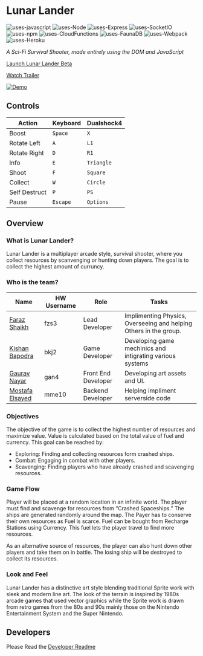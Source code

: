 # Lunar Lander

![uses-javascript](https://badgen.net/badge/Uses/Javascript/f0db4f)
![uses-Node](https://badgen.net/badge/Uses/NodeJS/80bd01)
![uses-Express](https://badgen.net/badge/Uses/ExpressJS/f0db4f)
![uses-SocketIO](https://badgen.net/badge/Uses/Socket.IO/323fcb)
![uses-npm](https://badgen.net/badge/Uses/npm/e32e37)
![uses-CloudFunctions](https://badgen.net/badge/Uses/Cloud-Functions/4285f4)
![uses-FaunaDB](https://badgen.net/badge/Uses/FaunaDB/323fcb)
![uses-Webpack](https://badgen.net/badge/Uses/Webpack/8ed6fb)
![uses-Heroku](https://badgen.net/badge/Uses/Heroku/5a1db2)

*A Sci-Fi Survival Shooter, made entirely using the DOM and JavaScript*


[Launch Lunar Lander Beta](https://lunar-lander-js.herokuapp.com/)

[Watch Trailer](https://www.youtube.com/watch?v=6PbooR1DMcY&feature=youtu.be)

[![Demo](https://github.com/FarazzShaikh/LunarLander/blob/master/Assets/Demo.gif)](https://www.youtube.com/watch?v=6PbooR1DMcY&feature=youtu.be "Click to view Trailer!")

## **Controls**
| Action  | Keyboard  | Dualshock4 |
|---|---|---|
| Boost | `Space` | `X` |
| Rotate Left | `A` | `L1` |
| Rotate Right | `D` | `R1` |
| Info | `E` | `Triangle` |
| Shoot | `F` | `Square` |
| Collect | `W` | `Circle` |
| Self Destruct | `P` | `PS` |
| Pause | `Escape` | `Options` |


## **Overview**
### What is Lunar Lander?
 Lunar Lander is a multiplayer arcade style, survival shooter, where you collect resources by scanvenging or hunting down players. The goal is to collect the highest amount of
 curruncy.

### Who is the team?
| Name  | HW Username  | Role  | Tasks |
|---|---|---|---|
| [Faraz Shaikh](https://github.com/farazzshaikh)  |   fzs3| Lead Developer  | Implimenting Physics, Overseeing and helping Others in the group. |
|  [Kishan Bapodra](https://github.com/KishanBapodra) |  bkj2 | Game Developer  | Developing game mechinics and intigrating various systems |
|  [Gaurav Nayar](https://github.com/GauravNayar) |  gan4 | Front End Developer  | Developing art assets and UI. |
|  [Mostafa Elsayed](https://github.com/TheChosenSir) |  mme10 | Backend Developer  | Helping impliment serverside code |

### Objectives
The objective of the game is to collect the highest number of resources and maximize value. Value is calculated based on the total value of fuel and currency. This goal can be reached by:
- Exploring: Finding and collecting resources form crashed ships.
- Combat: Engaging in combat with other players.
- Scavenging: Finding players who have already crashed and scavenging resources.


### Game Flow
Player will be placed at a random location in an infinite world. The player must find and scavenge for resources from “Crashed Spaceships.” The ships are generated randomly around the map. The Payer has to conserve their own resources as Fuel is scarce. Fuel can be bought from Recharge Stations using Currency. This fuel lets the player travel to find more resources.

As an alternative source of resources, the player can also hunt down other players and take them on in battle. The losing ship will be destroyed to collect its resources.

### Look and Feel
Lunar Lander has a distinctive art style blending traditional Sprite work with sleek and modern line art. The look of the terrain is inspired by 1980s arcade games that used vector graphics while the Sprite work is drawn from retro games from the 80s and 90s mainly those on the Nintendo Entertainment System and the Super Nintendo.

## **Developers**
Please Read the [Developer Readme](https://github.com/F28WP-Dubai-Group-6/LunarLander/blob/master/dev-README.MD)
